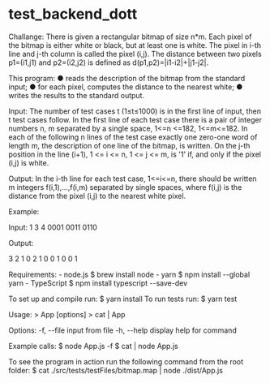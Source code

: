 # test_backend_dott

Challange:
There is given a rectangular bitmap of size n*m. Each pixel of the bitmap is either white or black, but at least one is white. The pixel in i-th line and j-th column is called the pixel (i,j). The distance between two pixels p1=(i1,j1) and p2=(i2,j2) is defined as d(p1,p2)=|i1-i2|+|j1-j2|.

This program:
	● reads the description of the bitmap from the standard input;
	● for each pixel, computes the distance to the nearest white;
	● writes the results to the standard output.

Input:
The number of test cases t (1≤t≤1000) is in the first line of input, then t test cases follow.
In the first line of each test case there is a pair of integer numbers n, m separated by a single space, 1<=n <=182, 1<=m<=182.
In each of the following n lines of the test case exactly one zero-one word of length m, the description of one line of the bitmap, is written.
On the j-th position in the line (i+1), 1 <= i <= n, 1 <= j <= m, is '1' if, and only if the pixel (i,j) is white.

Output:
In the i-th line for each test case, 1<=i<=n, there should be written m integers f(i,1),...,f(i,m)
separated by single spaces, where f(i,j) is the distance from the pixel (i,j) to the nearest white pixel. 

Example:

Input:
1
3 4
0001
0011
0110

Output:

3 2 1 0
2 1 0 0
1 0 0 1

Requirements: 
	- node.js 				$ brew install node
	- yarn 					$ npm install --global yarn
	- TypeScript 			$ npm install typescript --save-dev

To set up and compile run:	$ yarn install
To run tests run:			$ yarn test

Usage:
	> App [options]
	> cat <path> | App

Options:
	-f, --file <path>	input from file
	-h, --help			display help for command

Example calls:
	$ node App.js -f <path>
	$ cat <path> | node App.js


To see the program in action run the following command from the root folder:
	$ cat ./src/tests/testFiles/bitmap.map | node ./dist/App.js